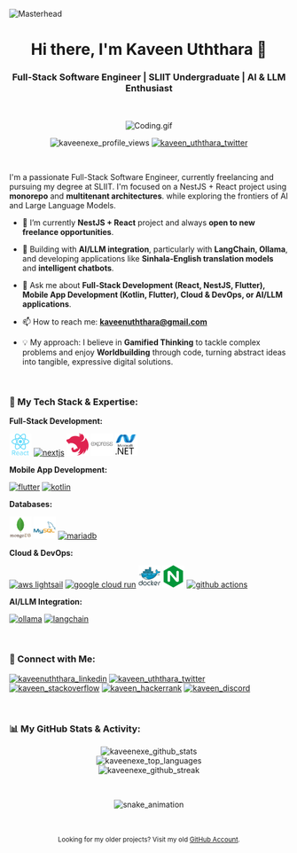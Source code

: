 ![Masterhead](https://i.postimg.cc/8P6D5MXy/Github-Banner.png)

<h1 align="center">Hi there, I'm Kaveen Uththara 👋</h1>

<h3 align="center">Full-Stack Software Engineer | SLIIT Undergraduate | AI & LLM Enthusiast</h3>

<br>

<p align="center">
  <img align="center" width="500" src="https://i.postimg.cc/CL71KXV9/54e37d8074ebcde1d96c77d7b2a7f310-607481371.gif" alt="Coding.gif">
</p>

<p align="center">
  <img src="https://komarev.com/ghpvc/?username=kaveenexe&label=Profile%20Views&color=0e75b6&style=flat-square" alt="kaveenexe_profile_views" />
  <a href="https://twitter.com/kaveen_uththara" target="_blank"><img src="https://img.shields.io/twitter/follow/kaveen_uththara?logo=twitter&style=for-the-badge&color=blue&labelColor=555555" alt="kaveen_uththara_twitter" /></a>
</p>

<br>

I'm a passionate Full-Stack Software Engineer, currently freelancing and pursuing my degree at SLIIT. I'm focused on a NestJS + React project using **monorepo** and **multitenant architectures**. while exploring the frontiers of AI and Large Language Models.

- 🔭 I’m currently **NestJS + React** project and always **open to new freelance opportunities**.
  
- 🌱 Building with **AI/LLM integration**, particularly with **LangChain, Ollama**, and developing applications like **Sinhala-English translation models** and **intelligent chatbots**.
  
- 💬 Ask me about **Full-Stack Development (React, NestJS, Flutter), Mobile App Development (Kotlin, Flutter), Cloud & DevOps, or AI/LLM applications**.
  
- 📫 How to reach me: **kaveenuththara@gmail.com**
  
- 💡 My approach: I believe in **Gamified Thinking** to tackle complex problems and enjoy **Worldbuilding** through code, turning abstract ideas into tangible, expressive digital solutions.

<br>

<h3 align="left">🚀 My Tech Stack & Expertise:</h3>

**Full-Stack Development:**
<p align="left">
  <a href="https://reactjs.org/" target="_blank" rel="noreferrer"><img src="https://raw.githubusercontent.com/devicons/devicon/master/icons/react/react-original-wordmark.svg" alt="react" width="40" height="40"/></a>
  <a href="https://nextjs.org/" target="_blank" rel="noreferrer"><img src="https://cdn.worldvectorlogo.com/logos/nextjs-2.svg" alt="nextjs" width="40" height="40"/></a>
  <a href="https://nestjs.com/" target="_blank" rel="noreferrer"><img src="https://raw.githubusercontent.com/devicons/devicon/master/icons/nestjs/nestjs-plain.svg" alt="nestjs" width="40" height="40"/></a>
  <a href="https://expressjs.com" target="_blank" rel="noreferrer"><img src="https://raw.githubusercontent.com/devicons/devicon/master/icons/express/express-original-wordmark.svg" alt="express" width="40" height="40"/></a>
  <a href="https://dotnet.microsoft.com/apps/aspnet" target="_blank" rel="noreferrer"><img src="https://raw.githubusercontent.com/devicons/devicon/master/icons/dot-net/dot-net-original-wordmark.svg" alt="aspnetcore" width="40" height="40"/></a>
</p>

**Mobile App Development:**
<p align="left">
  <a href="https://flutter.dev" target="_blank" rel="noreferrer"><img src="https://www.vectorlogo.zone/logos/flutterio/flutterio-icon.svg" alt="flutter" width="40" height="40"/></a>
  <a href="https://developer.android.com/kotlin" target="_blank" rel="noreferrer"><img src="https://www.vectorlogo.zone/logos/kotlinlang/kotlinlang-icon.svg" alt="kotlin" width="40" height="40"/></a>
</p>

**Databases:**
<p align="left">
  <a href="https://www.mongodb.com/" target="_blank" rel="noreferrer"><img src="https://raw.githubusercontent.com/devicons/devicon/master/icons/mongodb/mongodb-original-wordmark.svg" alt="mongodb" width="40" height="40"/></a>
  <a href="https://www.mysql.com/" target="_blank" rel="noreferrer"><img src="https://raw.githubusercontent.com/devicons/devicon/master/icons/mysql/mysql-original-wordmark.svg" alt="mysql" width="40" height="40"/></a>
  <a href="https://mariadb.org/" target="_blank" rel="noreferrer"><img src="https://www.vectorlogo.zone/logos/mariadb/mariadb-icon.svg" alt="mariadb" width="40" height="40"/></a>
</p>

**Cloud & DevOps:**
<p align="left">
  <a href="https://aws.amazon.com/lightsail/" target="_blank" rel="noreferrer"><img src="https://cdn.worldvectorlogo.com/logos/aws-lightsail.svg" alt="aws lightsail" width="40" height="40"/></a>
  <a href="https://cloud.google.com/run" target="_blank" rel="noreferrer"><img src="https://www.vectorlogo.zone/logos/google_cloud_run/google_cloud_run-icon.svg" alt="google cloud run" width="40" height="40"/></a>
  <a href="https://www.docker.com/" target="_blank" rel="noreferrer"><img src="https://raw.githubusercontent.com/devicons/devicon/master/icons/docker/docker-original-wordmark.svg" alt="docker" width="40" height="40"/></a>
  <a href="https://www.nginx.com" target="_blank" rel="noreferrer"><img src="https://raw.githubusercontent.com/devicons/devicon/master/icons/nginx/nginx-original.svg" alt="nginx" width="40" height="40"/></a>
  <a href="https://github.com/features/actions" target="_blank" rel="noreferrer"><img src="https://www.vectorlogo.zone/logos/githubactions/githubactions-icon.svg" alt="github actions" width="40" height="40"/></a>
</p>

**AI/LLM Integration:**
<p align="left">
  <a href="https://ollama.com/" target="_blank" rel="noreferrer"><img src="https://ollama.com/public/ollama.png" alt="ollama" width="40" height="40"/></a>
  <a href="https://python.langchain.com/" target="_blank" rel="noreferrer"><img src="https://gblobscdn.gitbook.com/spaces%2F-LqY4LXGflsY7n8yASub%2Favatar-1677521437038.png?alt=media" alt="langchain" width="40" height="40"/></a>
</p>

<br>

<h3 align="left">🔗 Connect with Me:</h3>
<p align="left">
  <a href="https://linkedin.com/in/kaveenuththara" target="_blank"><img src="https://img.shields.io/badge/-LinkedIn-0077B5?style=for-the-badge&logo=linkedin&logoColor=white" alt="kaveenuththara_linkedin"/></a>
  <a href="https://twitter.com/kaveen_uththara" target="_blank"><img src="https://img.shields.io/badge/-Twitter-1DA1F2?style=for-the-badge&logo=twitter&logoColor=white" alt="kaveen_uththara_twitter"/></a>
  <a href="https://stackoverflow.com/users/12110442/kaveendev" target="_blank"><img src="https://img.shields.io/badge/-StackOverflow-FE7A16?style=for-the-badge&logo=stackoverflow&logoColor=white" alt="kaveen_stackoverflow"/></a>
  <a href="https://www.hackerrank.com/kaveenuththara" target="_blank"><img src="https://img.shields.io/badge/-HackerRank-2EC866?style=for-the-badge&logo=hackerrank&logoColor=white" alt="kaveen_hackerrank"/></a>
  <a href="https://discord.gg/BlackAlpha#5295" target="_blank"><img src="https://img.shields.io/badge/-Discord-7289DA?style=for-the-badge&logo=discord&logoColor=white" alt="kaveen_discord"/></a>
</p>

<br>

<h3 align="left">📊 My GitHub Stats & Activity:</h3>

<p align="center">
  <img src="https://github-readme-stats.vercel.app/api?username=kaveenexe&show_icons=true&locale=en&theme=tokyonight&hide_border=true&count_private=true" alt="kaveenexe_github_stats" />
  <br/>
  <img src="https://github-readme-stats.vercel.app/api/top-langs/?username=kaveenexe&layout=compact&langs_count=8&theme=tokyonight&hide_border=true&count_private=true" alt="kaveenexe_top_languages" />
  <br/>
  <img src="https://github-readme-streak-stats.herokuapp.com/?user=kaveenexe&theme=tokyonight&hide_border=true" alt="kaveenexe_github_streak" />
</p>

<br>

<p align="center">
  <img src="https://github.com/kaveenexe/kaveenexe/blob/output/github-contribution-grid-snake.svg" alt="snake_animation">
</p>

<br>

<p align="center">
  <small>Looking for my older projects? Visit my old <a href="https://github.com/kaveendev">GitHub Account</a>.</small>
</p>
